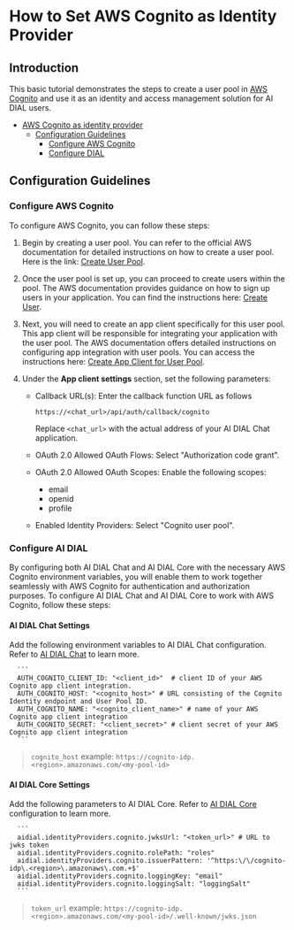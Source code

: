 
<!-- omit from toc -->

# How to Set AWS Cognito as Identity Provider

## Introduction

This basic tutorial demonstrates the steps to create a user pool in [AWS Cognito](https://docs.aws.amazon.com/cognito/latest/developerguide/cognito-user-identity-pools.html) and use it as an identity and access management solution for AI DIAL users.

<div class="docusaurus-ignore">

<!-- omit from toc -->
- [AWS Cognito as identity provider](#how-to-set-aws-cognito-as-identity-provider)
  - [Configuration Guidelines](#configuration-guidelines)
    - [Configure AWS Cognito](#configure-aws-cognito)
    - [Configure DIAL](#configure-dial)
  
</div>

## Configuration Guidelines

### Configure AWS Cognito

To configure AWS Cognito, you can follow these steps:

1. Begin by creating a user pool. You can refer to the official AWS documentation for detailed instructions on how to create a user pool. Here is the link: [Create User Pool](https://docs.aws.amazon.com/cognito/latest/developerguide/tutorial-create-user-pool.html).
2. Once the user pool is set up, you can proceed to create users within the pool. The AWS documentation provides guidance on how to sign up users in your application. You can find the instructions here: [Create User](https://docs.aws.amazon.com/cognito/latest/developerguide/signing-up-users-in-your-app.html).
3. Next, you will need to create an app client specifically for this user pool. This app client will be responsible for integrating your application with the user pool. The AWS documentation offers detailed instructions on configuring app integration with user pools. You can access the instructions here: [Create App Client for User Pool](https://docs.aws.amazon.com/cognito/latest/developerguide/cognito-user-pools-configuring-app-integration.html).
4. Under the **App client settings** section, set the following parameters:
   
    - Callback URL(s): Enter the callback function URL as follows
    
      ```
      https://<chat_url>/api/auth/callback/cognito
      ```
    
      Replace `<chat_url>` with the actual address of your AI DIAL Chat application.
    
    - OAuth 2.0 Allowed OAuth Flows: Select "Authorization code grant".
    - OAuth 2.0 Allowed OAuth Scopes: Enable the following scopes:
      - email
      - openid
      - profile
    - Enabled Identity Providers: Select "Cognito user pool".


### Configure AI DIAL

By configuring both AI DIAL Chat and AI DIAL Core with the necessary AWS Cognito environment variables, you will enable them to work together seamlessly with AWS Cognito for authentication and authorization purposes.
To configure AI DIAL Chat and AI DIAL Core to work with AWS Cognito, follow these steps:

#### AI DIAL Chat Settings

Add the following environment variables to AI DIAL Chat configuration. Refer to [AI DIAL Chat](https://github.com/epam/ai-dial-chat/blob/development/apps/chat/README.md#environment-variables) to learn more.
   
      ```
      AUTH_COGNITO_CLIENT_ID: "<client_id>"  # client ID of your AWS Cognito app client integration.
      AUTH_COGNITO_HOST: "<cognito_host>" # URL consisting of the Cognito Identity endpoint and User Pool ID.
      AUTH_COGNITO_NAME: "<cognito_client_name>" # name of your AWS Cognito app client integration
      AUTH_COGNITO_SECRET: "<client_secret>" # client secret of your AWS Cognito app client integration
      ```
> `cognito_host` example: `https://cognito-idp.<region>.amazonaws.com/<my-pool-id>`

#### AI DIAL Core Settings

Add the following parameters to AI DIAL Core. Refer to [AI DIAL Core](https://github.com/epam/ai-dial-core?tab=readme-ov-file#configuration) configuration to learn more.
   
      ```
      aidial.identityProviders.cognito.jwksUrl: "<token_url>" # URL to jwks token
      aidial.identityProviders.cognito.rolePath: "roles"
      aidial.identityProviders.cognito.issuerPattern: '^https:\/\/cognito-idp\.<region>\.amazonaws\.com.+$'
      aidial.identityProviders.cognito.loggingKey: "email"
      aidial.identityProviders.cognito.loggingSalt: "loggingSalt"
      ```
      
> `token_url` example: `https://cognito-idp.<region>.amazonaws.com/<my-pool-id>/.well-known/jwks.json`

